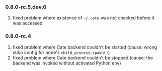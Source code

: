 ### 0.8.0-rc.5.dev.0

1. fixed problem where existence of `~/.cate` was not checked before it was accessed.

### 0.8.0-rc.4

1. fixed problem where Cate backend couldn't be started (cause: wrong stdio config for node's `child_process.spawn()`)
2. fixed problem where Cate backend couldn't be stopped (cause: the backend was invoked without activated Python env)
